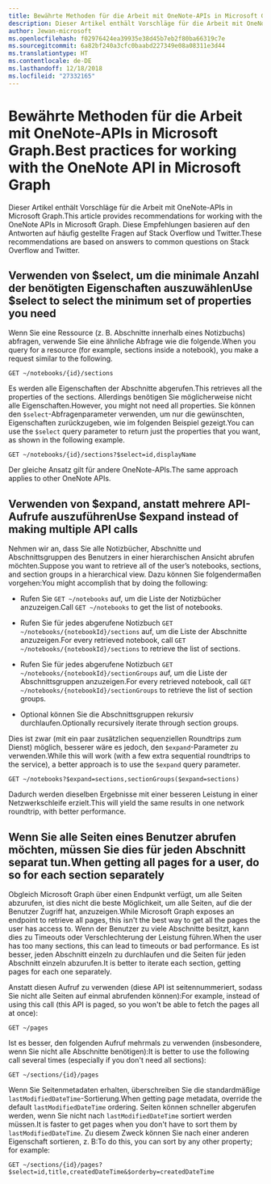 ```yaml
---
title: Bewährte Methoden für die Arbeit mit OneNote-APIs in Microsoft Graph.
description: Dieser Artikel enthält Vorschläge für die Arbeit mit OneNote-APIs in Microsoft Graph. Diese Empfehlungen basieren auf den Antworten auf häufig gestellte Fragen auf Stack Overflow und Twitter.
author: Jewan-microsoft
ms.openlocfilehash: f02976424ea39935e38d45b7eb2f80ba66319c7e
ms.sourcegitcommit: 6a82bf240a3cfc0baabd227349e08a08311e3d44
ms.translationtype: HT
ms.contentlocale: de-DE
ms.lasthandoff: 12/18/2018
ms.locfileid: "27332165"
---
```

# <a name="best-practices-for-working-with-the-onenote-api-in-microsoft-graph"></a><span data-ttu-id="7a901-104">Bewährte Methoden für die Arbeit mit OneNote-APIs in Microsoft Graph.</span><span class="sxs-lookup"><span data-stu-id="7a901-104">Best practices for working with the OneNote API in Microsoft Graph</span></span>

<span data-ttu-id="7a901-105">Dieser Artikel enthält Vorschläge für die Arbeit mit OneNote-APIs in Microsoft Graph.</span><span class="sxs-lookup"><span data-stu-id="7a901-105">This article provides recommendations for working with the OneNote APIs in Microsoft Graph.</span></span> <span data-ttu-id="7a901-106">Diese Empfehlungen basieren auf den Antworten auf häufig gestellte Fragen auf Stack Overflow und Twitter.</span><span class="sxs-lookup"><span data-stu-id="7a901-106">These recommendations are based on answers to common questions on Stack Overflow and Twitter.</span></span>

## <a name="use-select-to-select-the-minimum-set-of-properties-you-need"></a><span data-ttu-id="7a901-107">Verwenden von $select, um die minimale Anzahl der benötigten Eigenschaften auszuwählen</span><span class="sxs-lookup"><span data-stu-id="7a901-107">Use $select to select the minimum set of properties you need</span></span>

<span data-ttu-id="7a901-108">Wenn Sie eine Ressource (z. B. Abschnitte innerhalb eines Notizbuchs) abfragen, verwende Sie eine ähnliche Abfrage wie die folgende.</span><span class="sxs-lookup"><span data-stu-id="7a901-108">When you query for a resource (for example, sections inside a notebook), you make a request similar to the following.</span></span>

```http
GET ~/notebooks/{id}/sections
```

<span data-ttu-id="7a901-109">Es werden alle Eigenschaften der Abschnitte abgerufen.</span><span class="sxs-lookup"><span data-stu-id="7a901-109">This retrieves all the properties of the sections.</span></span> <span data-ttu-id="7a901-110">Allerdings benötigen Sie möglicherweise nicht alle Eigenschaften.</span><span class="sxs-lookup"><span data-stu-id="7a901-110">However, you might not need all properties.</span></span> <span data-ttu-id="7a901-111">Sie können den `$select`-Abfragenparameter verwenden, um nur die gewünschten, Eigenschaften zurückzugeben, wie im folgenden Beispiel gezeigt.</span><span class="sxs-lookup"><span data-stu-id="7a901-111">You can use the `$select` query parameter to return just the properties that you want, as shown in the following example.</span></span>

```http
GET ~/notebooks/{id}/sections?$select=id,displayName
```

<span data-ttu-id="7a901-112">Der gleiche Ansatz gilt für andere OneNote-APIs.</span><span class="sxs-lookup"><span data-stu-id="7a901-112">The same approach applies to other OneNote APIs.</span></span>

## <a name="use-expand-instead-of-making-multiple-api-calls"></a><span data-ttu-id="7a901-113">Verwenden von $expand, anstatt mehrere API-Aufrufe auszuführen</span><span class="sxs-lookup"><span data-stu-id="7a901-113">Use $expand instead of making multiple API calls</span></span>

<span data-ttu-id="7a901-114">Nehmen wir an, dass Sie alle Notizbücher, Abschnitte und Abschnittsgruppen des Benutzers in einer hierarchischen Ansicht abrufen möchten.</span><span class="sxs-lookup"><span data-stu-id="7a901-114">Suppose you want to retrieve all of the user’s notebooks, sections, and section groups in a hierarchical view.</span></span> <span data-ttu-id="7a901-115">Dazu können Sie folgendermaßen vorgehen:</span><span class="sxs-lookup"><span data-stu-id="7a901-115">You might accomplish that by doing the following:</span></span>

* <span data-ttu-id="7a901-116">Rufen Sie `GET ~/notebooks` auf, um die Liste der Notizbücher anzuzeigen.</span><span class="sxs-lookup"><span data-stu-id="7a901-116">Call `GET ~/notebooks` to get the list of notebooks.</span></span>

* <span data-ttu-id="7a901-117">Rufen Sie für jedes abgerufene Notizbuch `GET ~/notebooks/{notebookId}/sections` auf, um die Liste der Abschnitte anzuzeigen.</span><span class="sxs-lookup"><span data-stu-id="7a901-117">For every retrieved notebook, call `GET ~/notebooks/{notebookId}/sections` to retrieve the list of sections.</span></span>

* <span data-ttu-id="7a901-118">Rufen Sie für jedes abgerufene Notizbuch `GET ~/notebooks/{notebookId}/sectionGroups` auf, um die Liste der Abschnittsgruppen anzuzeigen.</span><span class="sxs-lookup"><span data-stu-id="7a901-118">For every retrieved notebook, call `GET ~/notebooks/{notebookId}/sectionGroups` to retrieve the list of section groups.</span></span>

* <span data-ttu-id="7a901-119">Optional können Sie die Abschnittsgruppen rekursiv durchlaufen.</span><span class="sxs-lookup"><span data-stu-id="7a901-119">Optionally recursively iterate through section groups.</span></span>

<span data-ttu-id="7a901-120">Dies ist zwar (mit ein paar zusätzlichen sequenziellen Roundtrips zum Dienst) möglich, besserer wäre es jedoch, den `$expand`-Parameter zu verwenden.</span><span class="sxs-lookup"><span data-stu-id="7a901-120">While this will work (with a few extra sequential roundtrips to the service), a better approach is to use the `$expand` query parameter.</span></span> 

```http
GET ~/notebooks?$expand=sections,sectionGroups($expand=sections)
```

<span data-ttu-id="7a901-121">Dadurch werden dieselben Ergebnisse mit einer besseren Leistung in einer Netzwerkschleife erzielt.</span><span class="sxs-lookup"><span data-stu-id="7a901-121">This will yield the same results in one network roundtrip, with better performance.</span></span>

## <a name="when-getting-all-pages-for-a-user-do-so-for-each-section-separately"></a><span data-ttu-id="7a901-122">Wenn Sie alle Seiten eines Benutzer abrufen möchten, müssen Sie dies für jeden Abschnitt separat tun.</span><span class="sxs-lookup"><span data-stu-id="7a901-122">When getting all pages for a user, do so for each section separately</span></span>

<span data-ttu-id="7a901-123">Obgleich Microsoft Graph über einen Endpunkt verfügt, um alle Seiten abzurufen, ist dies nicht die beste Möglichkeit, um alle Seiten, auf die der Benutzer Zugriff hat, anzuzeigen.</span><span class="sxs-lookup"><span data-stu-id="7a901-123">While Microsoft Graph exposes an endpoint to retrieve all pages, this isn't the best way to get all the pages the user has access to.</span></span> <span data-ttu-id="7a901-124">Wenn der Benutzer zu viele Abschnitte besitzt, kann dies zu Timeouts oder Verschlechterung der Leistung führen.</span><span class="sxs-lookup"><span data-stu-id="7a901-124">When the user has too many sections, this can lead to timeouts or bad performance.</span></span> <span data-ttu-id="7a901-125">Es ist besser, jeden Abschnitt einzeln zu durchlaufen und die Seiten für jeden Abschnitt einzeln abzurufen.</span><span class="sxs-lookup"><span data-stu-id="7a901-125">It is better to iterate each section, getting pages for each one separately.</span></span>

<span data-ttu-id="7a901-126">Anstatt diesen Aufruf zu verwenden (diese API ist seitennummeriert, sodass Sie nicht alle Seiten auf einmal abrufenden können):</span><span class="sxs-lookup"><span data-stu-id="7a901-126">For example, instead of using this call (this API is paged, so you won't be able to fetch the pages all at once):</span></span>

```http
GET ~/pages
```

<span data-ttu-id="7a901-127">Ist es besser, den folgenden Aufruf mehrmals zu verwenden (insbesondere, wenn Sie nicht alle Abschnitte benötigen):</span><span class="sxs-lookup"><span data-stu-id="7a901-127">It is better to use the following call several times (especially if you don't need all sections):</span></span>

```http
GET ~/sections/{id}/pages
```

<span data-ttu-id="7a901-128">Wenn Sie Seitenmetadaten erhalten, überschreiben Sie die standardmäßige `lastModifiedDateTime`-Sortierung.</span><span class="sxs-lookup"><span data-stu-id="7a901-128">When getting page metadata, override the default `lastModifiedDateTime` ordering.</span></span> <span data-ttu-id="7a901-129">Seiten können schneller abgerufen werden, wenn Sie nicht nach `lastModifiedDateTime` sortiert werden müssen.</span><span class="sxs-lookup"><span data-stu-id="7a901-129">It is faster to get pages when you don't have to sort them by `lastModifiedDateTime`.</span></span> <span data-ttu-id="7a901-130">Zu diesem Zweck können Sie nach einer anderen Eigenschaft sortieren, z. B:</span><span class="sxs-lookup"><span data-stu-id="7a901-130">To do this, you can sort by any other property; for example:</span></span>

```http
GET ~/sections/{id}/pages?$select=id,title,createdDateTime&$orderby=createdDateTime
```
